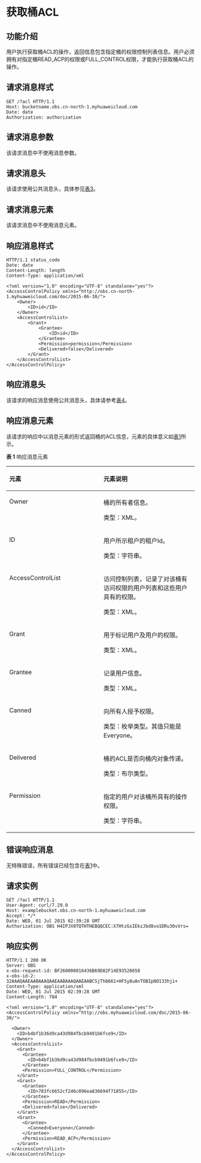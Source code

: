 # 获取桶ACL<a name="ZH-CN_TOPIC_0100846754"></a>

## 功能介绍<a name="section5584184924715"></a>

用户执行获取桶ACL的操作，返回信息包含指定桶的权限控制列表信息。用户必须拥有对指定桶READ\_ACP的权限或FULL\_CONTROL权限，才能执行获取桶ACL的操作。

## 请求消息样式<a name="section29461583"></a>

```
GET /?acl HTTP/1.1 
Host: bucketname.obs.cn-north-1.myhuaweicloud.com 
Date: date
Authorization: authorization
```

## 请求消息参数<a name="section63827656"></a>

该请求消息中不使用消息参数。

## 请求消息头<a name="section37578000"></a>

该请求使用公共消息头，具体参见[表3](REST-API介绍.md#table25197309)。

## 请求消息元素<a name="section2657687"></a>

该请求消息中不使用消息元素。

## 响应消息样式<a name="section23919191"></a>

```
HTTP/1.1 status_code
Date: date
Content-Length: length
Content-Type: application/xml 

<?xml version="1.0" encoding="UTF-8" standalone="yes"?> 
<AccessControlPolicy xmlns="http://obs.cn-north-1.myhuaweicloud.com/doc/2015-06-30/"> 
    <Owner> 
        <ID>id</ID> 
    </Owner> 
    <AccessControlList> 
        <Grant> 
            <Grantee> 
                <ID>id</ID> 
            </Grantee> 
            <Permission>permission</Permission> 
            <Delivered>false</Delivered>
        </Grant> 
    </AccessControlList> 
</AccessControlPolicy>
```

## 响应消息头<a name="section13946127"></a>

该请求的响应消息使用公共消息头，具体请参考[表4](REST-API介绍.md#d0e686)。

## 响应消息元素<a name="section58406281"></a>

该请求的响应中以消息元素的形式返回桶的ACL信息，元素的具体意义如[表1](#table46938871)所示。

**表 1**  响应消息元素

<a name="table46938871"></a>
<table><thead align="left"><tr id="row22931300"><th class="cellrowborder" valign="top" width="50%" id="mcps1.2.3.1.1"><p id="p45495974"><a name="p45495974"></a><a name="p45495974"></a><strong id="b6810588"><a name="b6810588"></a><a name="b6810588"></a>元素</strong></p>
</th>
<th class="cellrowborder" valign="top" width="50%" id="mcps1.2.3.1.2"><p id="p14786732"><a name="p14786732"></a><a name="p14786732"></a><strong id="b65971729"><a name="b65971729"></a><a name="b65971729"></a>元素说明</strong></p>
</th>
</tr>
</thead>
<tbody><tr id="row42109833"><td class="cellrowborder" valign="top" width="50%" headers="mcps1.2.3.1.1 "><p id="p55453326"><a name="p55453326"></a><a name="p55453326"></a>Owner</p>
</td>
<td class="cellrowborder" valign="top" width="50%" headers="mcps1.2.3.1.2 "><p id="p62534407"><a name="p62534407"></a><a name="p62534407"></a>桶的所有者信息。</p>
<p id="p25938755"><a name="p25938755"></a><a name="p25938755"></a>类型：XML。</p>
</td>
</tr>
<tr id="row32122205"><td class="cellrowborder" valign="top" width="50%" headers="mcps1.2.3.1.1 "><p id="p51761783"><a name="p51761783"></a><a name="p51761783"></a>ID</p>
</td>
<td class="cellrowborder" valign="top" width="50%" headers="mcps1.2.3.1.2 "><p id="p31954877"><a name="p31954877"></a><a name="p31954877"></a>用户所示租户的租户Id。</p>
<p id="p19158445"><a name="p19158445"></a><a name="p19158445"></a>类型：字符串。</p>
</td>
</tr>
<tr id="row49697845"><td class="cellrowborder" valign="top" width="50%" headers="mcps1.2.3.1.1 "><p id="p66102514"><a name="p66102514"></a><a name="p66102514"></a>AccessControlList</p>
</td>
<td class="cellrowborder" valign="top" width="50%" headers="mcps1.2.3.1.2 "><p id="p52703436"><a name="p52703436"></a><a name="p52703436"></a>访问控制列表，记录了对该桶有访问权限的用户列表和这些用户具有的权限。</p>
<p id="p4568879"><a name="p4568879"></a><a name="p4568879"></a>类型：XML。</p>
</td>
</tr>
<tr id="row41119914"><td class="cellrowborder" valign="top" width="50%" headers="mcps1.2.3.1.1 "><p id="p42378741"><a name="p42378741"></a><a name="p42378741"></a>Grant</p>
</td>
<td class="cellrowborder" valign="top" width="50%" headers="mcps1.2.3.1.2 "><p id="p10125972"><a name="p10125972"></a><a name="p10125972"></a>用于标记用户及用户的权限。</p>
<p id="p24024887"><a name="p24024887"></a><a name="p24024887"></a>类型：XML。</p>
</td>
</tr>
<tr id="row14897392"><td class="cellrowborder" valign="top" width="50%" headers="mcps1.2.3.1.1 "><p id="p65838064"><a name="p65838064"></a><a name="p65838064"></a>Grantee</p>
</td>
<td class="cellrowborder" valign="top" width="50%" headers="mcps1.2.3.1.2 "><p id="p31282940"><a name="p31282940"></a><a name="p31282940"></a>记录用户信息。</p>
<p id="p13111011"><a name="p13111011"></a><a name="p13111011"></a>类型：XML。</p>
</td>
</tr>
<tr id="row22578699105646"><td class="cellrowborder" valign="top" width="50%" headers="mcps1.2.3.1.1 "><p id="p39717156105654"><a name="p39717156105654"></a><a name="p39717156105654"></a>Canned</p>
</td>
<td class="cellrowborder" valign="top" width="50%" headers="mcps1.2.3.1.2 "><p id="p62973095105654"><a name="p62973095105654"></a><a name="p62973095105654"></a>向所有人授予权限。</p>
<p id="p29886945105654"><a name="p29886945105654"></a><a name="p29886945105654"></a>类型：枚举类型。其值只能是Everyone。</p>
</td>
</tr>
<tr id="row33068941105651"><td class="cellrowborder" valign="top" width="50%" headers="mcps1.2.3.1.1 "><p id="p32426193105654"><a name="p32426193105654"></a><a name="p32426193105654"></a>Delivered</p>
</td>
<td class="cellrowborder" valign="top" width="50%" headers="mcps1.2.3.1.2 "><p id="p9275973105654"><a name="p9275973105654"></a><a name="p9275973105654"></a>桶的ACL是否向桶内对象传递。</p>
<p id="p16374900105654"><a name="p16374900105654"></a><a name="p16374900105654"></a>类型：布尔类型。</p>
</td>
</tr>
<tr id="row50890237"><td class="cellrowborder" valign="top" width="50%" headers="mcps1.2.3.1.1 "><p id="p28468571"><a name="p28468571"></a><a name="p28468571"></a>Permission</p>
</td>
<td class="cellrowborder" valign="top" width="50%" headers="mcps1.2.3.1.2 "><p id="p24252925"><a name="p24252925"></a><a name="p24252925"></a>指定的用户对该桶所具有的操作权限。</p>
<p id="p16949740"><a name="p16949740"></a><a name="p16949740"></a>类型：字符串。</p>
</td>
</tr>
</tbody>
</table>

## 错误响应消息<a name="section55894487"></a>

无特殊错误，所有错误已经包含在[表1](错误码列表.md#d0e843)中。

## 请求实例<a name="section14819157124617"></a>

```
GET /?acl HTTP/1.1
User-Agent: curl/7.29.0
Host: examplebucket.obs.cn-north-1.myhuaweicloud.com
Accept: */*
Date: WED, 01 Jul 2015 02:39:28 GMT
Authorization: OBS H4IPJX0TQTHTHEBQQCEC:X7HtzGsIEkzJbd8vo1DRu30vVrs=
```

## 响应实例<a name="section76081155815"></a>

```
HTTP/1.1 200 OK
Server: OBS
x-obs-request-id: BF260000016436B69D82F14E93528658
x-obs-id-2: 32AAAQAAEAABAAAQAAEAABAAAQAAEAABCSjTh8661+HF5y8uAnTOBIpNO133hji+
Content-Type: application/xml
Date: WED, 01 Jul 2015 02:39:28 GMT
Content-Length: 784

<?xml version="1.0" encoding="UTF-8" standalone="yes"?>
<AccessControlPolicy xmlns="http://obs.myhuaweicloud.com/doc/2015-06-30/">
  
  <Owner> 
    <ID>b4bf1b36d9ca43d984fbcb9491b6fce9</ID> 
  </Owner>  
  <AccessControlList> 
    <Grant> 
      <Grantee> 
        <ID>b4bf1b36d9ca43d984fbcb9491b6fce9</ID> 
      </Grantee>  
      <Permission>FULL_CONTROL</Permission> 
    </Grant>  
    <Grant> 
      <Grantee> 
        <ID>783fc6652cf246c096ea836694f71855</ID> 
      </Grantee>  
      <Permission>READ</Permission>  
      <Delivered>false</Delivered> 
    </Grant>  
    <Grant> 
      <Grantee> 
        <Canned>Everyone</Canned> 
      </Grantee>  
      <Permission>READ_ACP</Permission> 
    </Grant> 
  </AccessControlList> 
</AccessControlPolicy>
```

